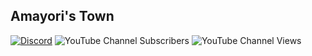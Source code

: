 ## Amayori's Town
[![Discord](https://img.shields.io/discord/913270958972866650?label=Amayori%27s%20Town&logo=Amayori%20)](http://dsc.gg/amayoritown)
![YouTube Channel Subscribers](https://img.shields.io/youtube/channel/subscribers/UCoq_31DRlsswjDG0p71pd2Q?style=social)
![YouTube Channel Views](https://img.shields.io/youtube/channel/views/UCoq_31DRlsswjDG0p71pd2Q?style=social)
